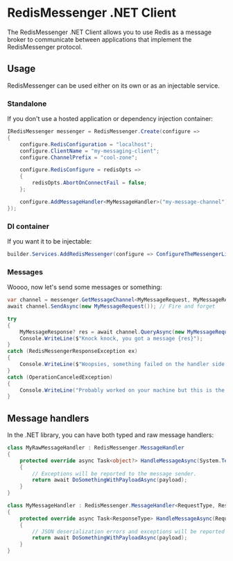 # RedisMessenger .NET Client

The RedisMessenger .NET Client allows you to use Redis as a message broker to communicate between applications that implement the RedisMessenger protocol.

## Usage

RedisMessenger can be used either on its own or as an injectable service.

### Standalone

If you don't use a hosted application or dependency injection container:

```csharp
IRedisMessenger messenger = RedisMessenger.Create(configure =>
{
    configure.RedisConfiguration = "localhost";
    configure.ClientName = "my-messaging-client";
    configure.ChannelPrefix = "cool-zone";

    configure.RedisConfigure = redisOpts =>
    {
        redisOpts.AbortOnConnectFail = false;
    };

    configure.AddMessageHandler<MyMessageHandler>("my-message-channel");
});
```

### DI container

If you want it to be injectable:

```csharp
builder.Services.AddRedisMessenger(configure => ConfigureTheMessengerLikeAbove(configure));
```

### Messages

Woooo, now let's send some messages or something:

```csharp
var channel = messenger.GetMessageChannel<MyMessageRequest, MyMessageResponse>("my-message-channel");
await channel.SendAsync(new MyMessageRequest()); // Fire and forget

try
{
    MyMessageResponse? res = await channel.QueryAsync(new MyMessageRequest());
    Console.WriteLine($"Knock knock, you got a message {res}");
}
catch (RedisMessengerResponseException ex)
{
    Console.WriteLine($"Woopsies, something failed on the handler side :( {ex.Message}");
}
catch (OperationCanceledException)
{
    Console.WriteLine("Probably worked on your machine but this is the cloud");
}
```

## Message handlers

In the .NET library, you can have both typed and raw message handlers:

```csharp
class MyRawMessageHandler : RedisMessenger.MessageHandler
{
    protected override async Task<object?> HandleMessageAsync(System.Text.Json.JsonElement? payload)
    {
        // Exceptions will be reported to the message sender.
        return await DoSomethingWithPayloadAsync(payload);
    }
}

class MyMessageHandler : RedisMessenger.MessageHandler<RequestType, ResponseType>
{
    protected override async Task<ResponseType> HandleMessageAsync(RequestType? payload)
    {
        // JSON deserialization errors and exceptions will be reported to the message sender.
        return await DoSomethingWithPayloadAsync(payload);
    }
}
```
